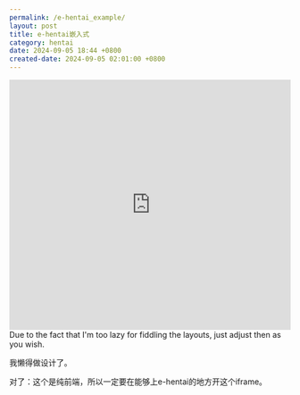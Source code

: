 ```yaml
---
permalink: /e-hentai_example/
layout: post
title: e-hentai嵌入式
category: hentai
date: 2024-09-05 18:44 +0800
created-date: 2024-09-05 02:01:00 +0800
---
```


<iframe id="iFrame1" src="https://axcwg.github.io/e-hentai_embed_js?gid=2291224&amp;token=486e6920ea" frameborder="0" style="width: 100%; height: 35rem;border: none; margin: 0; padding: 0;  zoom: 0.8">
</iframe>
Due to the fact that I'm too lazy for fiddling the layouts, just adjust then as you wish. 

我懒得做设计了。

对了：这个是纯前端，所以一定要在能够上e-hentai的地方开这个iframe。

